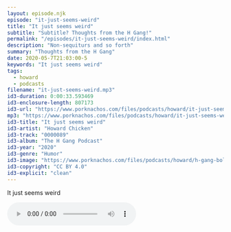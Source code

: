 ```yaml
---
layout: episode.njk
episode: "it-just-seems-weird"
title: "It just seems weird"
subtitle: "Subtitle? Thoughts from the H Gang!"
permalink: "/episodes/it-just-seems-weird/index.html"
description: "Non-sequiturs and so forth"
summary: "Thoughts from the H Gang"
date: 2020-05-7T21:03:00-5
keywords: "It just seems weird"
tags:
  - howard
  - podcasts
filename: "it-just-seems-weird.mp3"
id3-duration: 0:00:33.593469
id3-enclosure-length: 807173
id3-url: "https://www.porknachos.com/files/podcasts/howard/it-just-seems-weird.mp3"
mp3: "https://www.porknachos.com/files/podcasts/howard/it-just-seems-weird.mp3"
id3-title: "It just seems weird"
id3-artist: "Howard Chicken"
id3-track: "0000089"
id3-album: "The H Gang Podcast"
id3-year: "2020"
id3-genre: "Humor"
id3-image: "https://www.porknachos.com/files/podcasts/howard/h-gang-bold.jpg"
id3-copyright: "CC BY 4.0"
id3-explicit: "clean"
---
```

It just seems weird

<audio controls>
  <source src="https://www.porknachos.com/files/podcasts/howard/it-just-seems-weird.mp3">
</audio>
